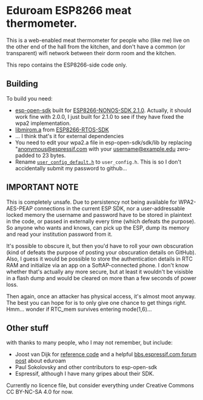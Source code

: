 Eduroam ESP8266 meat thermometer.
===

This is a web-enabled meat thermometer for people who (like me)
live on the other end of the hall from the kitchen, and don't
have a common (or transparent) wifi network between their dorm
room and the kitchen.

This repo contains the ESP8266-side code only.

Building
---
To build you need:
* [esp-open-sdk](https://github.com/pfalcon/esp-open-sdk) built for [ESP8266-NONOS-SDK 2.1.0](https://github.com/espressif/ESP8266_NONOS_SDK/tree/v2.1.0). Actually, it should work fine with 2.0.0, I just built for 2.1.0 to see if they have fixed the wpa2 implementation.
* [libmirom.a](https://github.com/espressif/ESP8266_RTOS_SDK/blob/master/lib/libmirom.a) from [ESP8266-RTOS-SDK](https://github.com/espressif/ESP8266_RTOS_SDK)
* ... I think that's it for external dependencies
* You need to edit your wpa2.a file in esp-open-sdk/sdk/lib by replacing "anonymous@espressif.com with your username@example.edu zero-padded to 23 bytes.
* Rename [`user_config_default.h`](./user/user_config_default.h) to `user_config.h`. This is so I don't accidentally submit my password to github...

IMPORTANT NOTE
---
This is completely unsafe. Due to persistency not being available for WPA2-AES-PEAP connections in the current ESP SDK, nor a user-addressable locked memory the username and password have to be stored in plaintext in the code, or passed in externally every time (which defeats the purpose). So anyone who wants and knows, can pick up the ESP, dump its memory and read your institution password from it. 

It's possible to obscure it, but then you'd have to roll your own obscuration (kind of defeats the purpose of posting your obscuration details on GitHub). Also, I guess it would be possible to store the authentication details in RTC RAM and initialize via an app on a SoftAP-connected phone. I don't know whether that's actually any more secure, but at least it wouldn't be visisble in a flash dump and would be cleared on more than a few seconds of power loss.

Then again, once an attacker has physical access, it's almost moot anyway. The best you can hope for is to only give one chance to get things right. Hmm... wonder if RTC_mem survives entering mode(1,6)...

Other stuff
---
with thanks to many people, who I may not remember, but include:
* Joost van Dijk for [reference code](https://github.com/joostd/esp8266-eduroam "esp8266-eduroam on GitHub") and a helpful [bbs.espressif.com forum post](http://bbs.espressif.com/viewtopic.php?t=2904#p11053) about eduroam
* Paul Sokolovsky and other contributors to esp-open-sdk
* Espressif, although I have many gripes about their SDK.

Currently no licence file, but consider everything under Creative Commons CC BY-NC-SA 4.0 for now.

